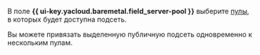 В поле **{{ ui-key.yacloud.baremetal.field_server-pool }}** выберите [пулы](../../../baremetal/concepts/servers.md#server-pools), в которых будет доступна подсеть.

Вы можете привязать выделенную публичную подсеть одновременно к нескольким пулам. 
